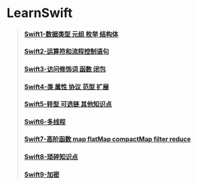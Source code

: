 # LearnSwift


> #### [Swift1-数据类型 元组 枚举 结构体](https://github.com/DDYSwift/LearnSwift/blob/master/Swift/Swift001.md)     
> #### [Swift2-运算符和流程控制语句](https://github.com/DDYSwift/LearnSwift/blob/master/Swift/Swift002.md) 
> #### [Swift3-访问修饰词 函数 闭包](https://github.com/DDYSwift/LearnSwift/blob/master/Swift/Swift003.md)
> #### [Swift4-类 属性 协议 范型 扩展](https://github.com/DDYSwift/LearnSwift/blob/master/Swift/Swift004.md)
> #### [Swift5-转型 可选链 其他知识点](https://github.com/DDYSwift/LearnSwift/blob/master/Swift/Swift005.md)
> #### [Swift6-多线程](https://github.com/DDYSwift/LearnSwift/blob/master/Swift/Swift006.md)
> #### [Swift7-高阶函数 map flatMap compactMap filter reduce](https://github.com/DDYSwift/LearnSwift/blob/master/Swift/Swift007.md)
> #### [Swift8-琐碎知识点](https://github.com/DDYSwift/LearnSwift/blob/master/Swift/Swift008.md)
> #### [Swift9-加密](https://github.com/DDYSwift/LearnSwift/blob/master/Swift/Swift009.md)




